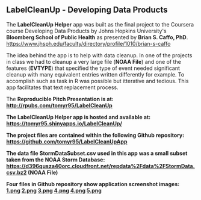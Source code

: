 <h2>LabelCleanUp - Developing Data Products</h2>

The <b>LabelCleanUp Helper</b> app was built as the final project to the Coursera course Developing Data Products by Johns Hopkins University's <b>Bloomberg School of Public Health</b> as presented by <b>Brian S. Caffo, PhD</b>.<br>
https://www.jhsph.edu/faculty/directory/profile/1010/brian-s-caffo

The idea behind the app is to help with data cleanup. In one of the projects in class we had to cleanup a very large file (<b>NOAA File</b>) and one of the features (<b>EVTYPE</b>) that specified the type of event needed significant cleanup with many equivalent entries written differently for example. To accomplish such as task in R was possible but itterative and tedious. This app facilitates that text replacement process.

The <b>Reproducible Pitch Presentation<b> is at:<br>
http://rpubs.com/tomyr95/LabelCleanUp

The <b>LabelCleanUp Helper</b> app is hosted and available at:<br>
https://tomyr95.shinyapps.io/LabelCleanUp/

The project files are contained within the following <b>Github</b> repository:<br>
https://github.com/tomyr95/LabelCleanUpApp

The data file <b>StormDataSubset.csv</b> used in this app was a small subset taken from the NOAA Storm Database:<br>
https://d396qusza40orc.cloudfront.net/repdata%2Fdata%2FStormData.csv.bz2 (NOAA File)

Four files in <b>Github</b> repository show application screenshot images:<br>
<a href="https://github.com/tomyr95/LabelCleanUpApp/blob/master/1.png">1.png</a>
<a href="https://github.com/tomyr95/LabelCleanUpApp/blob/master/2.png">2.png</a>
<a href="https://github.com/tomyr95/LabelCleanUpApp/blob/master/3.png">3.png</a>
<a href="https://github.com/tomyr95/LabelCleanUpApp/blob/master/4.png">4.png</a>
<a href="https://github.com/tomyr95/LabelCleanUpApp/blob/master/4.png">4.png</a>
<a href="https://github.com/tomyr95/LabelCleanUpApp/blob/master/5.png">5.png</a>
